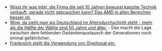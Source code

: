 * [Wisst ihr was Intel, die Firma die seit 10 Jahren bewusst kaputte Technik verkauft, gerade nicht gebrauchen kann? Das AMD in allen Bereichen besser ist.](https://blog.fefe.de/?ts=a215bb08)
* [Wow, da sieht man wo Deutschland im Altersdurchschnitt steht - mehr als die Hälfte der Wähle sind 50 Jahre und älter.](https://blog.fefe.de/?ts=a215a589) - Das macht die Lage zwischen dem fehlenden Gedankenaustausch der Generationen noch einmal gefährlicher.
* [Frankreich stellt die Verwendung von Glyphosat ein.](https://netzfrauen.org/2019/05/27/glyphosat-4/)
